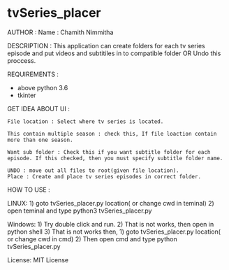# tvSeries_placer

AUTHOR : 
   Name : Chamith Nimmitha

DESCRIPTION :
  This application can create folders for each tv series episode and put videos and subtitiles in to compatible folder OR Undo this proccess.

REQUIREMENTS :

  * above python 3.6
  * tkinter

GET IDEA ABOUT UI :

	File location : Select where tv series is located.

	This contain multiple season : check this, If file loaction contain more than one season.

	Want sub folder : Check this if you want subtitle folder for each episode. If this checked, then you must specify subtitle folder name.

	UNDO : move out all files to root(given file location).
	Place : Create and place tv series episodes in correct folder.
  
  
HOW TO USE :
  
  LINUX:
      1) goto tvSeries_placer.py location( or change cwd in teminal)
      2) open teminal and type python3 tvSeries_placer.py
      
  Windows:
      1) Try double click and run. 
      2) That is not works, then open in python shell
      3) That is not works then,
          1) goto tvSeries_placer.py location( or change cwd in cmd)
          2) Then open cmd and type python tvSeries_placer.py
          
          
License:
  MIT License
